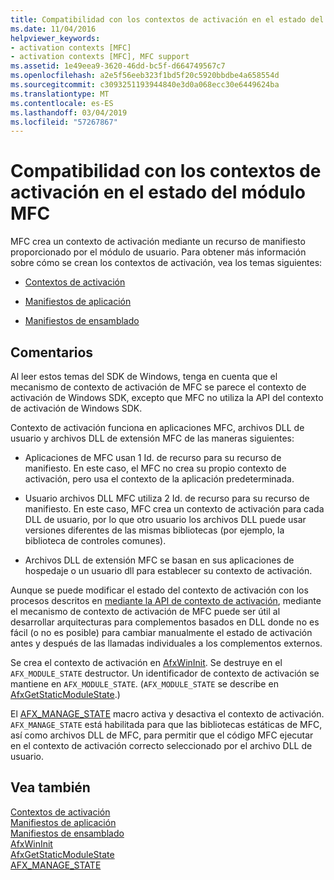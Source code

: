 ```yaml
---
title: Compatibilidad con los contextos de activación en el estado del módulo MFC
ms.date: 11/04/2016
helpviewer_keywords:
- activation contexts [MFC]
- activation contexts [MFC], MFC support
ms.assetid: 1e49eea9-3620-46dd-bc5f-d664749567c7
ms.openlocfilehash: a2e5f56eeb323f1bd5f20c5920bbdbe4a658554d
ms.sourcegitcommit: c3093251193944840e3d0a068ecc30e6449624ba
ms.translationtype: MT
ms.contentlocale: es-ES
ms.lasthandoff: 03/04/2019
ms.locfileid: "57267867"
---
```

# <a name="support-for-activation-contexts-in-the-mfc-module-state"></a>Compatibilidad con los contextos de activación en el estado del módulo MFC

MFC crea un contexto de activación mediante un recurso de manifiesto proporcionado por el módulo de usuario. Para obtener más información sobre cómo se crean los contextos de activación, vea los temas siguientes:

- [Contextos de activación](/windows/desktop/SbsCs/activation-contexts)

- [Manifiestos de aplicación](/windows/desktop/SbsCs/application-manifests)

- [Manifiestos de ensamblado](/windows/desktop/SbsCs/assembly-manifests)

## <a name="remarks"></a>Comentarios

Al leer estos temas del SDK de Windows, tenga en cuenta que el mecanismo de contexto de activación de MFC se parece el contexto de activación de Windows SDK, excepto que MFC no utiliza la API del contexto de activación de Windows SDK.

Contexto de activación funciona en aplicaciones MFC, archivos DLL de usuario y archivos DLL de extensión MFC de las maneras siguientes:

- Aplicaciones de MFC usan 1 Id. de recurso para su recurso de manifiesto. En este caso, el MFC no crea su propio contexto de activación, pero usa el contexto de la aplicación predeterminada.

- Usuario archivos DLL MFC utiliza 2 Id. de recurso para su recurso de manifiesto. En este caso, MFC crea un contexto de activación para cada DLL de usuario, por lo que otro usuario los archivos DLL puede usar versiones diferentes de las mismas bibliotecas (por ejemplo, la biblioteca de controles comunes).

- Archivos DLL de extensión MFC se basan en sus aplicaciones de hospedaje o un usuario dll para establecer su contexto de activación.

Aunque se puede modificar el estado del contexto de activación con los procesos descritos en [mediante la API de contexto de activación](/windows/desktop/SbsCs/using-the-activation-context-api), mediante el mecanismo de contexto de activación de MFC puede ser útil al desarrollar arquitecturas para complementos basados en DLL donde no es fácil (o no es posible) para cambiar manualmente el estado de activación antes y después de las llamadas individuales a los complementos externos.

Se crea el contexto de activación en [AfxWinInit](../mfc/reference/application-information-and-management.md#afxwininit). Se destruye en el `AFX_MODULE_STATE` destructor. Un identificador de contexto de activación se mantiene en `AFX_MODULE_STATE`. (`AFX_MODULE_STATE` se describe en [AfxGetStaticModuleState](reference/extension-dll-macros.md#afxgetstaticmodulestate).)

El [AFX_MANAGE_STATE](reference/extension-dll-macros.md#afx_manage_state) macro activa y desactiva el contexto de activación. `AFX_MANAGE_STATE` está habilitada para que las bibliotecas estáticas de MFC, así como archivos DLL de MFC, para permitir que el código MFC ejecutar en el contexto de activación correcto seleccionado por el archivo DLL de usuario.

## <a name="see-also"></a>Vea también

[Contextos de activación](/windows/desktop/SbsCs/activation-contexts)<br/>
[Manifiestos de aplicación](/windows/desktop/SbsCs/application-manifests)<br/>
[Manifiestos de ensamblado](/windows/desktop/SbsCs/assembly-manifests)<br/>
[AfxWinInit](../mfc/reference/application-information-and-management.md#afxwininit)<br/>
[AfxGetStaticModuleState](reference/extension-dll-macros.md#afxgetstaticmodulestate)<br/>
[AFX_MANAGE_STATE](reference/extension-dll-macros.md#afx_manage_state)
